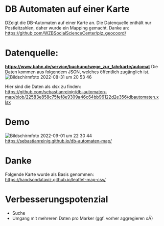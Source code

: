 # DB Automaten auf einer Karte
DZeigt die DB-Automaten auf einer Karte an.
Die Datenquelle enthält nur Postleitzahlen, daher wurde ein Mapping gemacht.
Danke an: https://github.com/WZBSocialScienceCenter/plz_geocoord/

# Datenquelle:
**https://www.bahn.de/service/buchung/wege_zur_fahrkarte/automat**
Die Daten kommen aus folgendem JSON, welches öffentlich zugänglich ist.
![Bildschirmfoto 2022-08-31 um 20 53 46](https://user-images.githubusercontent.com/18229650/187759814-c8a8969a-afb7-4b71-9e54-1efee8e2d919.png)

Hier sind die Daten als xlsx zu finden:
https://github.com/sebastianreinig/db-automaten-map/blob/22583e858c75fef8e9309a46c64bb96122d2e356/dbautomaten.xlsx

# Demo
![Bildschirmfoto 2022-09-01 um 22 30 44](https://user-images.githubusercontent.com/18229650/188006488-3b28ac76-f3a2-458a-8294-1efb4ad4f41d.png)
https://sebastianreinig.github.io/db-automaten-map/

# Danke

Folgende Karte wurde als Basis genommen:
https://handsondataviz.github.io/leaflet-map-csv/


# Verbesserungspotenzial
- Suche
- Umgang mit mehreren Daten pro Marker (ggf. vorher aggregieren oÄ)
